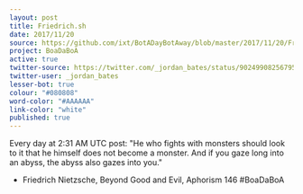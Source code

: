 ```yaml
---
layout: post
title: Friedrich.sh
date: 2017/11/20
source: https://github.com/ixt/BotADayBotAway/blob/master/2017/11/20/Friedrich.sh
project: BoaDaBoA
active: true
twitter-source: https://twitter.com/_jordan_bates/status/902499082567954433
twitter-user: _jordan_bates
lesser-bot: true
colour: "#080808"
word-color: "#AAAAAA"
link-color: "white"
published: true
---
```

 

Every day at 2:31 AM UTC post:
"He who fights with monsters should look to it that he himself does not become
a monster. And if you gaze long into an abyss, the abyss also gazes into you."
- Friedrich Nietzsche, Beyond Good and Evil, Aphorism 146 #BoaDaBoA

